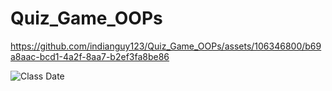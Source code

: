 # Quiz_Game_OOPs

https://github.com/indianguy123/Quiz_Game_OOPs/assets/106346800/b69a8aac-bcd1-4a2f-8aa7-b2ef3fa8be86

![Class Date](https://github.com/indianguy123/Quiz_Game_OOPs/assets/106346800/91f304e9-fd98-463b-bc73-c5e7ca1c3503)
